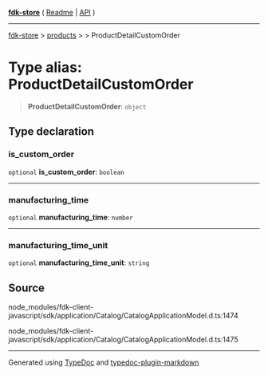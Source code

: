 [**fdk-store**](../../../README.md) ( [Readme](../../../README.md) \| [API](../../../API.md) )

---

[fdk-store](../../../API.md) > [products](../../README.md) > [<internal>](../README.md) > ProductDetailCustomOrder

# Type alias: ProductDetailCustomOrder

> **ProductDetailCustomOrder**: `object`

## Type declaration

### is_custom_order

`optional` **is_custom_order**: `boolean`

---

### manufacturing_time

`optional` **manufacturing_time**: `number`

---

### manufacturing_time_unit

`optional` **manufacturing_time_unit**: `string`

## Source

node_modules/fdk-client-javascript/sdk/application/Catalog/CatalogApplicationModel.d.ts:1474

node_modules/fdk-client-javascript/sdk/application/Catalog/CatalogApplicationModel.d.ts:1475

---

Generated using [TypeDoc](https://typedoc.org/) and [typedoc-plugin-markdown](https://www.npmjs.com/package/typedoc-plugin-markdown)
